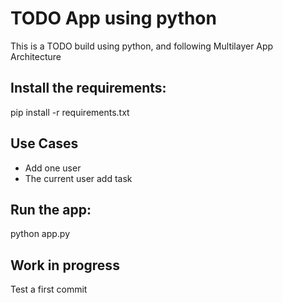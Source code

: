 
# TODO App using python
This is a TODO build using python, and following Multilayer App Architecture

## Install the requirements:
pip install -r requirements.txt

## Use Cases
- Add one user
- The current user add task

## Run the app:
python app.py

## Work in progress
Test a first commit

